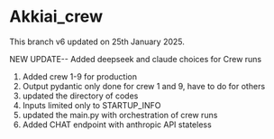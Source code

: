 # Akkiai_crew

This branch v6 updated on 25th January 2025.

NEW UPDATE-- Added deepseek and claude choices for Crew runs

1. Added crew 1-9 for production
2. Output pydantic only done for crew 1 and 9, have to do for others
3. updated the directory of codes
4. Inputs limited only to STARTUP_INFO
5. updated the main.py with orchestration of crew runs
6. Added CHAT endpoint with anthropic API stateless
